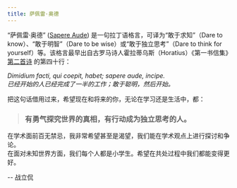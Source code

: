 ```yaml
---
title: 萨佩雷·奥德
---
```


“萨佩雷·奥德” ([Sapere Aude](https://en.wikipedia.org/wiki/Sapere_aude)) 是一句拉丁语格言，可译为“敢于求知”（Dare to know）、“敢于明智”（Dare to be wise）或“敢于独立思考”（Dare to think for yourself）等。该格言最早出自古罗马诗人霍拉蒂乌斯（Horatius）《第一书信集》[第二首诗](http://www.thelatinlibrary.com/horace/epist1.shtml) 的第四十行：

*Dimidium facti, qui coepit, habet; sapere aude, incipe.* \
*已经开始的人已经完成了一半的工作；敢于聪明，然后开始。*

把这句话借用过来，希望现在和将来的你，无论在学习还是生活中，都：

> ### **有勇气探究世界的真相，有行动成为独立思考的人。**

在学术面前百无禁忌，我非常希望甚至是渴望，我们能在学术观点上进行探讨和争论。\
在面对未知世界方面，我们每个人都是小学生。希望在共处过程中我们都能变得更好。

<!--

有一句俗话说的好 “有状元徒弟，没有状元师傅”。
-->

-- 战立侃